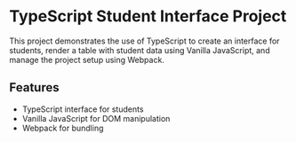 # TypeScript Student Interface Project

This project demonstrates the use of TypeScript to create an interface for students, render a table with student data using Vanilla JavaScript, and manage the project setup using Webpack.

## Features

- TypeScript interface for students
- Vanilla JavaScript for DOM manipulation
- Webpack for bundling

